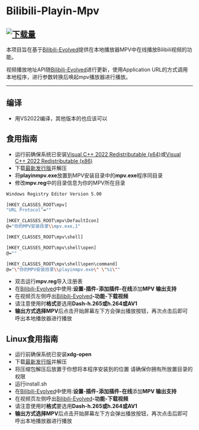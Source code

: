 # Bilibili-Playin-Mpv
[![下载量](https://img.shields.io/github/downloads/diannaojiang/Bilibili-Playin-Mpv/total?label=%E4%B8%8B%E8%BD%BD%E9%87%8F)](https://tooomm.github.io/github-release-stats/?username=diannaojiang&repository=Bilibili-Playin-Mpv) 
------------

本项目旨在基于[Bilibili-Evolved](https://github.com/the1812/Bilibili-Evolved "Bilibili-Evolved")提供在本地播放器MPV中在线播放Bilibili视频的功能。

视频播放地址API随[Bilibili-Evolved](https://github.com/the1812/Bilibili-Evolved "Bilibili-Evolved")进行更新，使用Application URL的方式调用本地程序，进行参数转换后唤起mpv播放器进行播放。

------------

## 编译

 - 用VS2022编译，其他版本的也应该可以
 
## 食用指南

 - 运行前确保系统已安装[Visual C++ 2022 Redistributable (x64)](https://aka.ms/vs/17/release/vc_redist.x64.exe)或[Visual C++ 2022 Redistributable (x86)](https://aka.ms/vs/17/release/vc_redist.x86.exe)
 - 下载[最新发行版](https://github.com/diannaojiang/Bilibili-Playin-Mpv/releases "最新发行版")并解压
 - 将**playinmpv.exe**放置到MPV安装目录中的**mpv.exe**程序同目录
 - 修改**mpv.reg**中的目录信息为你的MPV所在目录
```bash
Windows Registry Editor Version 5.00

[HKEY_CLASSES_ROOT\mpv]
"URL Protocol"=""

[HKEY_CLASSES_ROOT\mpv\DefaultIcon]
@="你的MPV安装目录\\mpv.exe,1"

[HKEY_CLASSES_ROOT\mpv\shell]

[HKEY_CLASSES_ROOT\mpv\shell\open]
@=""

[HKEY_CLASSES_ROOT\mpv\shell\open\command]
@="\"你的MPV安装目录\\playinmpv.exe\" \"%1\""


```


 - 双击运行**mpv.reg**导入注册表
 - 在[Bilibili-Evolved](https://github.com/the1812/Bilibili-Evolved "Bilibili-Evolved")中使用:**设置-插件-添加插件-在线**添加**MPV 输出支持**
 - 在视频页左侧呼出[Bilibili-Evolved](https://github.com/the1812/Bilibili-Evolved "Bilibili-Evolved")**-功能-下载视频**
 - 请注意使用时**格式**要选用**Dash-h.265或h.264或AV1**
 - **输出方式选择MPV**后点击开始屏幕左下方会弹出播放按钮，再次点击后即可呼出本地播放器进行播放


## Linux食用指南

 - 运行前确保系统已安装**xdg-open**
 - 下载[最新发行版](https://github.com/diannaojiang/Bilibili-Playin-Mpv/releases "最新发行版")并解压
 - 将压缩包解压后放置于你想将本程序安装到的位置 请确保你拥有所放置目录的权限
 - 运行install.sh
 - 在[Bilibili-Evolved](https://github.com/the1812/Bilibili-Evolved "Bilibili-Evolved")中使用:**设置-插件-添加插件-在线**添加**MPV 输出支持**
 - 在视频页左侧呼出[Bilibili-Evolved](https://github.com/the1812/Bilibili-Evolved "Bilibili-Evolved")**-功能-下载视频**
 - 请注意使用时**格式**要选用**Dash-h.265或h.264或AV1**
 - **输出方式选择MPV**后点击开始屏幕左下方会弹出播放按钮，再次点击后即可呼出本地播放器进行播放
